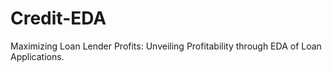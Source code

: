 # Credit-EDA
Maximizing Loan Lender Profits: Unveiling Profitability through EDA of Loan Applications.
